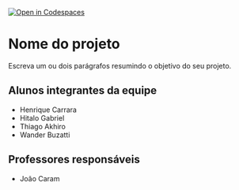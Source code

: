 [![Open in Codespaces](https://classroom.github.com/assets/launch-codespace-f4981d0f882b2a3f0472912d15f9806d57e124e0fc890972558857b51b24a6f9.svg)](https://classroom.github.com/open-in-codespaces?assignment_repo_id=10690587)
# Nome do projeto
Escreva um ou dois parágrafos resumindo o objetivo do seu projeto.

## Alunos integrantes da equipe

* Henrique Carrara
* Hitalo Gabriel 
* Thiago Akhiro
* Wander Buzatti

## Professores responsáveis

* João Caram

